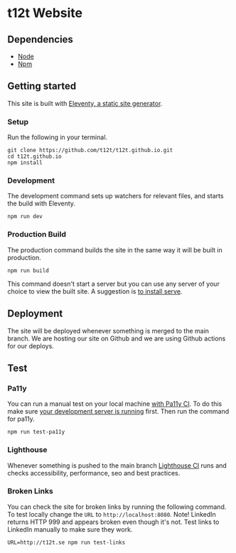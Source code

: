 # t12t Website

## Dependencies

- [Node](https://nodejs.org)
- [Npm](https://www.npmjs.com)

## Getting started

This site is built with [Eleventy, a static site generator](https://www.11ty.dev/).

### Setup

Run the following in your terminal.

```
git clone https://github.com/t12t/t12t.github.io.git
cd t12t.github.io
npm install
```

### Development

The development command sets up watchers for relevant files, and starts the build with Eleventy.

```
npm run dev
```

### Production Build

The production command builds the site in the same way it will be built in production.

```
npm run build
```

This command doesn't start a server but you can use any server of your choice to view the built site. A suggestion is [to install serve](https://www.npmjs.com/package/serve).

## Deployment

The site will be deployed whenever something is merged to the main branch. We are hosting our site on Github and we are using Github actions for our deploys.

## Test

### Pa11y

You can run a manual test on your local machine [with Pa11y CI](https://github.com/pa11y/pa11y-ci).
To do this make sure [your development server is running](#development) first. Then run the command for pa11y.

```
npm run test-pa11y
```

### Lighthouse

Whenever something is pushed to the main branch [Lighthouse CI](https://github.com/GoogleChrome/lighthouse-ci) runs and checks accessibility, performance, seo and best practices.

### Broken Links

You can check the site for broken links by running the following command. To test locally change the `URL` to `http://localhost:8080`. Note! LinkedIn returns HTTP 999 and appears broken even though it's not. Test links to LinkedIn manually to make sure they work.

```
URL=http://t12t.se npm run test-links
```